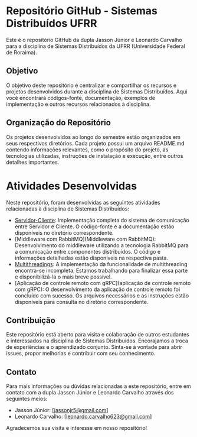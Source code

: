 # Repositório GitHub - Sistemas Distribuídos UFRR

Este é o repositório GitHub da dupla Jasson Júnior e Leonardo Carvalho para a disciplina de Sistemas Distribuídos da UFRR (Universidade Federal de Roraima).

## Objetivo

O objetivo deste repositório é centralizar e compartilhar os recursos e projetos desenvolvidos durante a disciplina de Sistemas Distribuídos. Aqui você encontrará códigos-fonte, documentação, exemplos de implementação e outros recursos relacionados à disciplina.

## Organização do Repositório

Os projetos desenvolvidos ao longo do semestre estão organizados em seus respectivos diretórios. Cada projeto possui um arquivo README.md contendo informações relevantes, como o propósito do projeto, as tecnologias utilizadas, instruções de instalação e execução, entre outros detalhes importantes.


# Atividades Desenvolvidas
Neste repositório, foram desenvolvidas as seguintes atividades relacionadas à disciplina de Sistemas Distribuídos:

- [Servidor-Cliente](Servidor-Cliente): Implementação completa do sistema de comunicação entre Servidor e Cliente. O código-fonte e a documentação estão disponíveis no diretório correspondente.
- [Middleware com RabbitMQ](Middleware com RabbitMQ): Desenvolvimento do middleware utilizando a tecnologia RabbitMQ para a comunicação entre componentes distribuídos. O código e informações detalhadas estão disponíveis na respectiva pasta.
- [Multithreadings](Multithreadings): A implementação da funcionalidade de multithreading encontra-se incompleta. Estamos trabalhando para finalizar essa parte e disponibilizá-la o mais breve possível.
- [Aplicação de controle remoto com gRPC](aplicação de controle remoto com gRPC): O desenvolvimento da aplicação de controle remoto foi concluído com sucesso. Os arquivos necessários e as instruções estão disponíveis para consulta no diretório correspondente.

## Contribuição

Este repositório está aberto para visita e colaboração de outros estudantes e interessados na disciplina de Sistemas Distribuídos. Encorajamos a troca de experiências e o aprendizado conjunto. Sinta-se à vontade para abrir issues, propor melhorias e contribuir com seu conhecimento.

## Contato

Para mais informações ou dúvidas relacionadas a este repositório, entre em contato com a dupla Jasson Júnior e Leonardo Carvalho através dos seguintes meios:

- Jasson Júnior: [jassonjr5@gmail.com]
- Leonardo Carvalho: [leonardo.carvalho623@gmail.com]

Agradecemos sua visita e interesse em nosso repositório!
